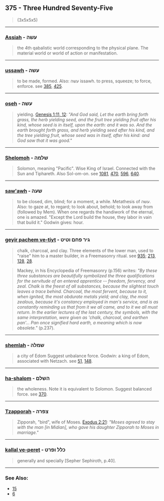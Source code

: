 ## 375 - Three Hundred Seventy-Five
> (3x5x5x5)

---

### [Assiah](/keys/OShH) - עשה
> the 4th qabalistic world corresponding to the physical plane. The material world or world of action or manifestation.

---

### [ussawh](/keys/OShH) - עשה
> to be made, formed. Also: עשה issawh. to press, squeeze; to force, enforce. see [385](385), [425](425).

---

### [oseh](/keys/OShH) - עשה
> yielding. [Genesis 1:11, 12](https://www.biblegateway.com/passage/?search=Genesis+1%3A11-12&version=KJV;WLC): *"And God said, Let the earth bring forth grass, the herb yielding seed, and the fruit tree yielding fruit after his kind, whose seed is in itself, upon the earth: and it was so. And the earth brought forth grass, and herb yielding seed after his kind, and the tree yielding fruit, whose seed was in itself, after his kind: and God saw that it was good."*

---

### [Shelomoh](/keys/ShLMH) - שלמה
> Solomon, meaning "Pacific". Wise King of Israel. Connected with the Sun and Tiphareth. Also Sol-om-on. see [1081](1081), [470](470), [596](596), [640](640).

---

### [saw'awh](/keys/ShOH) - שעה
> to be closed, dim, blind; for a moment, a while. Metathesis of עשה. Also: to gaze at, to regard; to look about, behold; to look away from (followed by Mem). When one regards the handiwork of the eternal, one is amazed. "Except the Lord build the house, they labor in vain that build it." Godwin gives: hour.

---

### [geyir pachem ve-tiyt](/keys/GIR.PChM.VTIT) - גיר פחם וטיט
> chalk, charcoal, and clay. Three elements of the lower man, used to "raise" him to a master builder, in a Freemasonry ritual. see [935](935); [213](213), [128](128), [28](28).

> Mackey, in his Encyclopedia of Freemasonry (p.156) writes: *"By these three substances are beautifully symbolized the three qualifications for the servitude of an entered apprentice -- freedom, fervency, and zeal. Chalk is the freest of all substances, because the slightest touch leaves a trace behind. Charcoal, the most fervent, because to it, when ignited, the most obdurate metals yield; and clay, the most zealous, because it's constancy employed in man's service, and is as constantly reminding us that from it we all came, and to it we all must return. In the earlier lectures of the last century, the symbols, with the same interpretation, were given as 'chalk, charcoal, and earthen pan'... Pan once signified hard earth, a meaning which is now obsolete."* (p.237).

---

### [shemlah](/keys/ShMLH) - שמלה
> a city of Edom Suggest unbalance force. Godwin: a king of Edom, associated with Netzach. see [51](51), [148](148).

---

### [ha-shalom](/keys/HShLM) - השלם
> the wholeness. Note it is equivalent to Solomon. Suggest balanced force. see [370](370).

---

### [Tzapporah](/keys/TzPRH) - צפרה
> Zipporah, "bird", wife of Moses. [Exodus 2:21](http://biblehub.com/exodus/2-21.htm): *"Moses agreed to stay with the man [in Midian], who gave his daughter Zipporah to Moses in marriage."*

---

### [kallal ve-peret](/keys/KLL.VPRT) - כלל ופרט
> generally and specially [Sepher Sephiroth, p.40].

---

### See Also:

- [15](15)
- [6](6)
